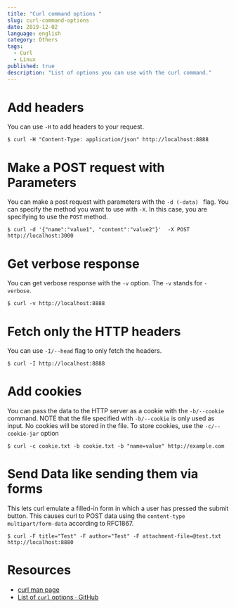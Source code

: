 ```yaml
---
title: "Curl command options "
slug: curl-command-options
date: 2019-12-02
language: english
category: Others
tags:
  - Curl
  - Linux
published: true
description: "List of options you can use with the curl command."
---
```

# Add headers
You can use `-H` to add headers to your request.

```
$ curl -H "Content-Type: application/json" http://localhost:8888
```

# Make a POST request with Parameters
You can make a post request with parameters with the `-d (-data) ` flag.
You can specify the method you want to use with `-X`. In this case, you are specifying to use the `POST` method.

```
$ curl -d '{"name":"value1", "content":"value2"}'  -X POST http://localhost:3000
```

# Get verbose response 
You can get verbose response with the `-v` option. The `-v` stands for `-verbose`. 

```
$ curl -v http://localhost:8888
```

# Fetch only the HTTP headers

You can use `-I/--head` flag to only fetch the headers.

```
$ curl -I http://localhost:8888
```

# Add cookies

You can pass the data to the HTTP server as a cookie with the `-b/--cookie` command.
NOTE that the file specified with `-b/--cookie` is only used as input. No cookies will be stored in the file. To store cookies, use the `-c/--cookie-jar` option 

```
$ curl -c cookie.txt -b cookie.txt -b "name=value" http://example.com
```

# Send Data like sending them via forms
This lets curl emulate a filled-in form in which a user has pressed the submit button. This causes curl to POST data using the `content-type multipart/form-data` according to RFC1867. 

```
$ curl -F title="Test" -F author="Test" -F attachment-file=@test.txt http://localhost:8880
```

# Resources
- [curl man page](http://www.mit.edu/afs.new/sipb/user/ssen/src/curl-7.11.1/docs/curl.html)
- [List of `curl` options · GitHub](https://gist.github.com/eneko/dc2d8edd9a4b25c5b0725dd123f98b10)
